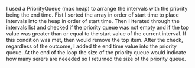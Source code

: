 I used a PriorityQueue (max heap) to arrange the intervals with the priority being the end time. Fist I sorted the array in order of start time to place intervals into the heap in order of start time. Then I iterated through the intervals list and checked if the priority queue was not empty and if the top value was greater than or equal to the start value of the current interval. If this condition was met, then would remove the top item. After the check, regardless of the outcome, I added the end time value into the priority queue. At the end of the loop the size of the priority queue would indicate how many serers are neeeded so I returned the size of the priority queue. 
